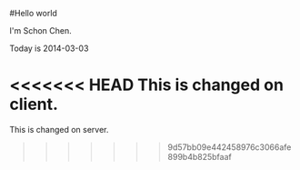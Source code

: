 #Hello world

I'm Schon Chen.

Today is 2014-03-03

<<<<<<< HEAD
This is changed on client.
=======
This is changed on server.
>>>>>>> 9d57bb09e442458976c3066afe899b4b825bfaaf
